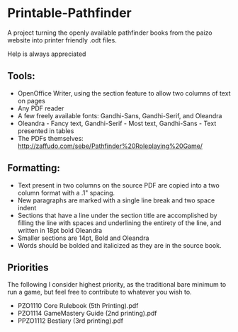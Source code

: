 # Printable-Pathfinder
A project turning the openly available pathfinder books from the paizo website into printer friendly .odt files.

Help is always appreciated


## Tools:

- OpenOffice Writer, using the section feature to allow two columns of text on pages
- Any PDF reader
- A few freely available fonts: Gandhi-Sans, Gandhi-Serif, and Oleandra
- Oleandra - Fancy text, Gandhi-Serif - Most text, Gandhi-Sans - Text presented in tables
- The PDFs themselves: http://zaffudo.com/sebe/Pathfinder%20Roleplaying%20Game/

## Formatting:
- Text present in two columns on the source PDF are copied into a two column format with a .1" spacing.
- New paragraphs are marked with a single line break and two space indent
- Sections that have a line under the section title are accomplished by filling the line with spaces and underlining the entirety of the line, and written in 18pt bold Oleandra
- Smaller sections are 14pt, Bold and Oleandra
- Words should be bolded and italicized as they are in the source book.

## Priorities

The following I consider highest priority, as the traditional bare minimum to run a game, but feel free to contribute to whatever you wish to.

- PZO1110 Core Rulebook (5th Printing).pdf
- PZO1114 GameMastery Guide (2nd printing).pdf
- PPZO1112 Bestiary (3rd printing).pdf
